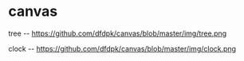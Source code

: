 # canvas

tree -- https://github.com/dfdpk/canvas/blob/master/img/tree.png

clock -- https://github.com/dfdpk/canvas/blob/master/img/clock.png
